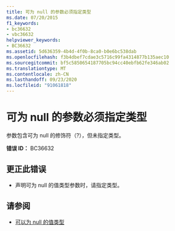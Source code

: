 ```yaml
---
title: 可为 null 的参数必须指定类型
ms.date: 07/20/2015
f1_keywords:
- bc36632
- vbc36632
helpviewer_keywords:
- BC36632
ms.assetid: 5d636359-4b4d-4f0b-8ca0-b0e6bc538dab
ms.openlocfilehash: f3b4dbef7cdae3c5716c99fa4314877b135aec10
ms.sourcegitcommit: bf5c5850654187705bc94cc40ebfb62fe346ab02
ms.translationtype: MT
ms.contentlocale: zh-CN
ms.lasthandoff: 09/23/2020
ms.locfileid: "91061818"
---
```

# <a name="nullable-parameters-must-specify-a-type"></a>可为 null 的参数必须指定类型

参数包含可为 null 的修饰符（?），但未指定类型。  
  
 **错误 ID：** BC36632  
  
## <a name="to-correct-this-error"></a>更正此错误  
  
- 声明可为 null 的值类型参数时，请指定类型。  
  
## <a name="see-also"></a>请参阅

- [可以为 null 的值类型](../programming-guide/language-features/data-types/nullable-value-types.md)
